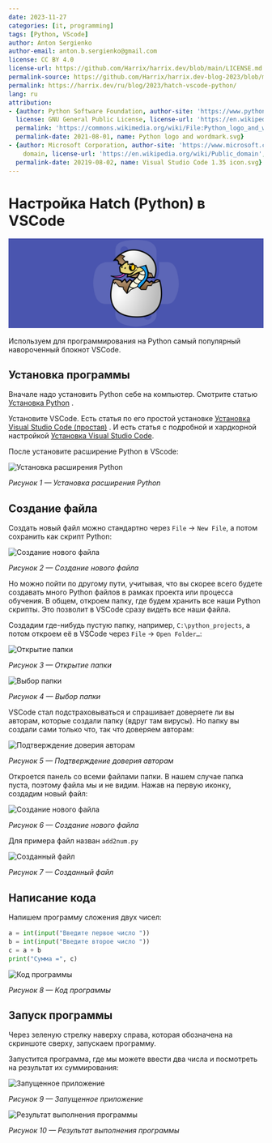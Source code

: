 ```yaml
---
date: 2023-11-27
categories: [it, programming]
tags: [Python, VScode]
author: Anton Sergienko
author-email: anton.b.sergienko@gmail.com
license: CC BY 4.0
license-url: https://github.com/Harrix/harrix.dev/blob/main/LICENSE.md
permalink-source: https://github.com/Harrix/harrix.dev-blog-2023/blob/main/hatch-vscode-python/hatch-vscode-python.md
permalink: https://harrix.dev/ru/blog/2023/hatch-vscode-python/
lang: ru
attribution:
- {author: Python Software Foundation, author-site: 'https://www.python.org/psf/',
  license: GNU General Public License, license-url: 'https://en.wikipedia.org/wiki/GNU_General_Public_License',
  permalink: 'https://commons.wikimedia.org/wiki/File:Python_logo_and_wordmark.svg',
  permalink-date: 2021-08-01, name: Python logo and wordmark.svg}
- {author: Microsoft Corporation, author-site: 'https://www.microsoft.com/', license: Public
    domain, license-url: 'https://en.wikipedia.org/wiki/Public_domain', permalink: 'https://commons.wikimedia.org/wiki/File:Visual_Studio_Code_1.35_icon.svg',
  permalink-date: 20219-08-02, name: Visual Studio Code 1.35 icon.svg}
---
```


# Настройка Hatch (Python) в VSCode

![Featured image](featured-image.svg)

Используем для программирования на Python самый популярный навороченный блокнот VSCode.

## Установка программы

Вначале надо установить Python себе на компьютер. Смотрите статью [Установка Python](https://github.com/Harrix/harrix.dev-blog-2021/blob/main/install-python/install-python.md) <!-- https://harrix.dev/ru/blog/2021/install-python/ -->.

Установите VSCode. Есть статья по его простой установке [Установка Visual Studio Code (простая)](https://github.com/Harrix/harrix.dev-blog-2021/blob/main/install-vscode-simple/install-vscode-simple.md) <!-- https://harrix.dev/ru/blog/2021/install-vscode-simple/ -->. И есть статья с подробной и хардкорной настройкой [Установка Visual Studio Code](/blog/2022/install-vscode/).

После установите расширение Python в VScode:

![Установка расширения Python](img/extension.png)

_Рисунок 1 — Установка расширения Python_

## Создание файла

Создать новый файл можно стандартно через `File` → `New File`, а потом сохранить как скрипт Python:

![Создание нового файла](img/new-file_01.png)

_Рисунок 2 — Создание нового файла_

Но можно пойти по другому пути, учитывая, что вы скорее всего будете создавать много Python файлов в рамках проекта или процесса обучения. В общем, откроем папку, где будем хранить все наши Python скрипты. Это позволит в VSCode сразу видеть все наши файла.

Создадим где-нибудь пустую папку, например, `C:\python_projects`, а потом откроем её в VSCode через `File` → `Open Folder…`:

![Открытие папки](img/new-file_02.png)

_Рисунок 3 — Открытие папки_

![Выбор папки](img/new-file_03.png)

_Рисунок 4 — Выбор папки_

VSCode стал подстраховываться и спрашивает доверяете ли вы авторам, которые создали папку (вдруг там вирусы). Но папку вы создали сами только что, так что доверяем авторам:

![Подтверждение доверия авторам](img/new-file_04.png)

_Рисунок 5 — Подтверждение доверия авторам_

Откроется панель со всеми файлами папки. В нашем случае папка пуста, поэтому файла мы и не видим. Нажав на первую иконку, создадим новый файл:

![Создание нового файла](img/new-file_05.png)

_Рисунок 6 — Создание нового файла_

Для примера файл назван `add2num.py`

![Созданный файл](img/new-file_06.png)

_Рисунок 7 — Созданный файл_

## Написание кода

Напишем программу сложения двух чисел:

```python
a = int(input("Введите первое число "))
b = int(input("Введите второе число "))
c = a + b
print("Сумма =", c)
```

![Код программы](img/code.png)

_Рисунок 8 — Код программы_

## Запуск программы

Через зеленую стрелку наверху справа, которая обозначена на скриншоте сверху, запускаем программу.

Запустится программа, где мы можете ввести два числа и посмотреть на результат их суммирования:

![Запущенное приложение](img/result_01.png)

_Рисунок 9 — Запущенное приложение_

![Результат выполнения программы](img/result_02.png)

_Рисунок 10 — Результат выполнения программы_
